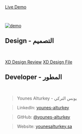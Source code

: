 <a align="center" href="https://younesalturkey.sa">Live Demo</a>

<br/>

<p>
  <a href="https://younesalturkey.sa"><img src="https://github.com/younes-alturkey/younesalturkey.sa/blob/main/demo.gif" alt="demo"/></a>
</p>

## Design - التصميم

<br/>

[XD Design Review](https://xd.adobe.com/view/e1c35989-ed5f-47f5-b6ec-c0124d4829a8-b490)
[XD Design File](https://github.com/younes-alturkey/younesalturkey.sa/blob/main/younesalturkey.sa-design.xd)

## Developer - المطور

<br/>

> Younes Alturkey - يونس التركي

> LinkedIn: [younes-alturkey](https://www.linkedin.com/in/younes-alturkey/)

> GitHub: [@younes-alturkey](https://github.com/younes-alturkey)

> Website: [younesalturkey.sa](https://younesalturkey.sa)
